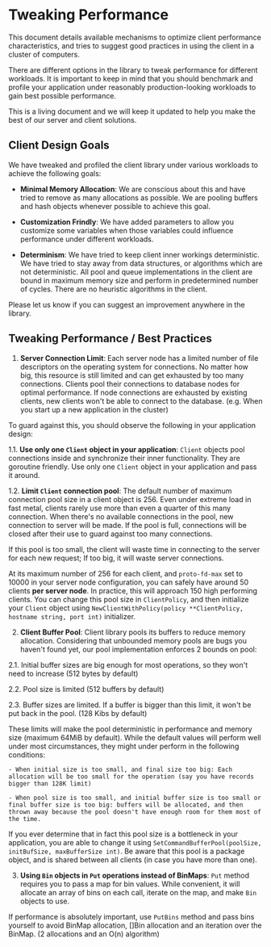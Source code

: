 # Tweaking Performance

This document details available mechanisms to optimize client performance characteristics, and tries to suggest good practices in using the client in a cluster of computers.

There are different options in the library to tweak performance for different workloads. It is important to keep in mind that you should benchmark and profile your application under reasonably production-looking workloads to gain best possible performance.

This is a living document and we will keep it updated to help you make the best of our server and client solutions.

## Client Design Goals

We have tweaked and profiled the client library under various workloads to achieve the following goals:

  - **Minimal Memory Allocation**: We are conscious about this and have tried to remove as many allocations as possible. We are pooling buffers and hash objects whenever possible to achieve this goal.

  - **Customization Frindly**: We have added parameters to allow you customize some variables when those variables could influence performance under different workloads.

  - **Determinism**: We have tried to keep client inner workings deterministic. We have tried to stay away from data structures, or algorithms which are not deterministic. All pool and queue implementations in the client are bound in maximum memory size and perform in predetermined number of cycles. There are no heuristic algorithms in the client.

Please let us know if you can suggest an improvement anywhere in the library.

## Tweaking Performance / Best Practices

1. **Server Connection Limit**: Each server node has a limited number of file descriptors on the operating system for connections. No matter how big, this resource is still limited and can get exhausted by too many connections. Clients pool their connections to database nodes for optimal performance. If node connections are exhausted by existing clients, new clients won't be able to connect to the database. (e.g. When you start up a new application in the cluster)

  To guard against this, you should observe the following in your application design:

  1.1. **Use only one `Client` object in your application**: `Client` objects pool connections inside and synchronize their inner functionality. They are goroutine friendly. Use only one `Client` object in your application and pass it around.

  1.2. **Limit `Client` connection pool**: The default number of maximum connection pool size in a client object is 256. Even under extreme load in fast metal, clients rarely use more than even a quarter of this many connection. When there's no available connections in the pool, new connection to server will be made. If the pool is full, connections will be closed after their use to guard against too many connections.

  If this pool is too small, the client will waste time in connecting to the server for each new request; If too big, it will waste server connections.

  At its maximum number of 256 for each client, and `proto-fd-max` set to 10000 in your server node configuration, you can safely have around 50 clients **per server node**. In practice, this will approach 150 high performing clients. You can change this pool size in `ClientPolicy`, and then initialize your `Client` object using `NewClientWithPolicy(policy **ClientPolicy, hostname string, port int)` initializer.

2. **Client Buffer Pool**: Client library pools its buffers to reduce memory allocation. Considering that unbounded memory pools are bugs you haven't found yet, our pool implementation enforces 2 bounds on pool:

  2.1. Initial buffer sizes are big enough for most operations, so they won't need to increase (512 bytes by default)

  2.2. Pool size is limited (512 buffers by default)

  2.3. Buffer sizes are limited. If a buffer is bigger than this limit, it won't be put back in the pool. (128 Kibs by default)

  These limits will make the pool deterministic in performance and memory size (maximum 64MiB by default). While the default values will perform well under most circumstances, they might under perform in the following conditions:

    - When initial size is too small, and final size too big: Each allocation will be too small for the operation (say you have records bigger than 128K limit)

    - When pool size is too small, and initial buffer size is too small or final buffer size is too big: buffers will be allocated, and then thrown away because the pool doesn't have enough room for them most of the time.

  If you ever determine that in fact this pool size is a bottleneck in your application, you are able to change it using `SetCommandBufferPool(poolSize, initBufSize, maxBufferSize int)`. Be aware that this pool is a package object, and is shared between all clients (in case you have more than one).

3. **Using `Bin` objects in `Put` operations instead of BinMaps**: `Put` method requires you to pass a map for bin values. While convenient, it will allocate an array of bins on each call, iterate on the map, and make `Bin` objects to use.

  If performance is absolutely important, use `PutBins` method and pass bins yourself to avoid BinMap allocation, []Bin allocation and an iteration over the BinMap. (2 allocations and an O(n) algorithm)

